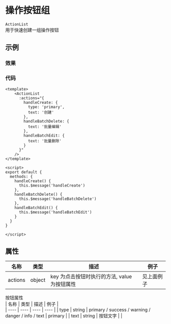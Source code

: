 # 操作按钮组    
`ActionList`  
用于快速创建一组操作按钮  

## 示例  

### 效果

<Demo>
  <ActionListDemo />
</Demo>

### 代码  
```vue
<template>
    <ActionList 
      :actions="{
        handleCreate: {
          type: 'primary',
          text: '创建'
        }, 
        handleBatchDelete: {
          text: '批量编辑'
        },
        handleBatchEdit: {
          text: '批量删除'
        }
      }"
    />
</template>

<script>
export default {
  methods: {
    handleCreate() {
      this.$message('handleCreate')
    },
    handleBatchDelete() {
      this.$message('handleBatchDelete')
    },
    handleBatchEdit() {
      this.$message('handleBatchEdit')
    }
  }
}

</script>
```


## 属性  
| 名称 | 类型 | 描述 | 例子 |  
| ---- | ---- | ---- | ---- |
| actions | object | key 为点击按钮时执行的方法, value 为按钮属性| 见上面例子 |

按钮属性  
| 名称 | 类型 | 描述 | 例子 |  
| ---- | ---- | ---- | ---- |
| type | string | primary / success / warning / danger / info / text | primary |
| text | string | 按钮文字 |  |
